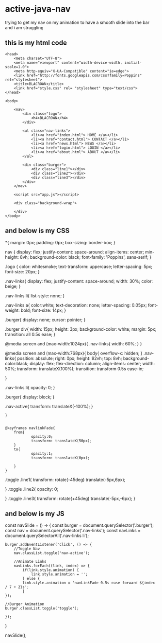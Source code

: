 # active-java-nav
trying to get my nav on my animation to have a smooth slide into the bar and i am struggling 


this is my html code
--------

<!DOCTYPE html>
<html lang="en">

    <head>
        <meta charset="UTF-8">
        <meta name="viewport" content="width-device-width, initial-scale=1.0">
        <meta http-equiv="X-UA-Compatible" content="ie=edge">
        <link href="http://fonts.googleapis.com/css?family=Poppins" rel="stylesheet">
        <title>BLACROWN</title>
        <link href="style.css" rel= "stylesheet" type="text/css">
    </head>

    <body>
        
        <nav>
            <div class="logo">
                <h4>BLACROWN</h4>
            </div>

            <ul class="nav-links">
                <li><a href="index.html"> HOME </a></li>
                <li><a href="contact.html"> CONTACT </a></li>
                <li><a href="news.html"> NEWS </a></li>
                <li><a href="login.html"> LOGIN </a></li>
                <li><a href="about.html"> ABOUT </a></li>
            </ul>
        
            <div class="burger">
                <div class="line1"></div>
                <div class="line2"></div>
                <div class="line3"></div>
            </div>
        </nav>

        <script src="app.js"></script>

        <div class="background-wrap">
            
        </div>
    </body>
</html>


and below is my CSS
-------------

*{
    margin: 0px;
    padding: 0px;
    box-sizing: border-box;
}

nav {
    display: flex;
    justify-content: space-around;
    align-items: center;
    min-height: 8vh;
    background-color: black;
    font-family: 'Poppins', sans-serif;
}

.logo {
color: whitesmoke;
text-transform: uppercase;
letter-spacing: 5px;
font-size: 20px;
}

.nav-links{
    display: flex;
    justify-content: space-around;
    width: 30%;
    color: beige;
}

.nav-links li{
    list-style: none;
}

.nav-links a{
    color:white;
    text-decoration: none;
    letter-spacing: 0.05px;
    font-weight: bold;
    font-size: 14px;
}


.burger{
    display: none;
    cursor: pointer;
}

.burger div{
    width: 15px;
    height: 3px;
    background-color: white;
    margin: 5px;
    transition: all 0.5s ease; 
}

@media screen and (max-width:1024px){ 
    .nav-links{
    width: 60%;
}
    }

@media screen and (max-width:768px){
    body{
        overflow-x: hidden;
    } 
    .nav-links{
    position: absolute;
    right: 0px;
    height: 92vh;
    top: 8vh;
    background-color:black;
    display: flex;
    flex-direction: column;
    align-items: center;
    width: 50%;
    transform: translateX(100%);
    transition: transform 0.5s ease-in;

}

.nav-links li{
    opacity: 0;
}

.burger{
    display: block;
}

.nav-active{
    transform: translateX(-100%);
}

    } 
    
    
    @keyframes navlinkFade{
        from{
                opacity:0;
                transform: translateX(50px);
        }
        to{
                opacity:1;
                transform: translateX(0px);
    
        }
    }

.toggle .line1{
    transform: rotate(-45deg) translate(-5px,6px);

}
.toggle .line2{
    opacity: 0;

}
.toggle .line3{
    transform: rotate(+45deg) translate(-5px,-6px);
}


and below is my JS
-------------

const navSlide = () => {
    const burger = document.querySelector('.burger');
    const nav = document.querySelector('.nav-links');
    const navLinks = document.querySelectorAll('.nav-links li');
    
    burger.addEventListener('click', () => {
        //Toggle Nav
        nav.classList.toggle('nav-active');

        //Animate Links
        navLinks.forEach((link, index) => {
            if(link.style.animation) {
                link.style.animation = '';
            } else {
            link.style.animation = 'navLinkFade 0.5s ease forward ${index / 7 + 2}s';
            }
    });

    //Burger Animation
    burger.classList.toggle('toggle');

    });
   
}

navSlide();

